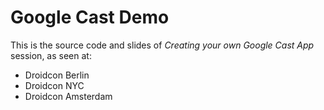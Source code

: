 Google Cast Demo
========

This is the source code and slides of _Creating your own Google Cast App_ session, as seen at:

* Droidcon Berlin
* Droidcon NYC
* Droidcon Amsterdam
